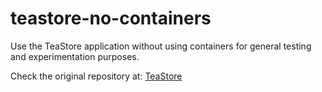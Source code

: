 # teastore-no-containers
<p>
  Use the TeaStore application without using containers for general testing and experimentation purposes.
</p>
<p>
  Check the original repository at: <a href="https://github.com/DescartesResearch/TeaStore">TeaStore<a>
</p>
